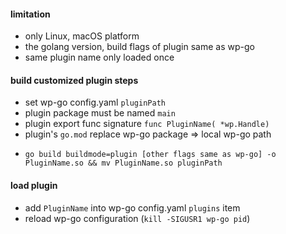 #### limitation

- only Linux, macOS platform
- the golang version, build flags of plugin same as wp-go
- same plugin name only loaded once

#### build customized plugin steps

- set wp-go config.yaml `pluginPath`
- plugin package must be named `main`
- plugin export func signature `func PluginName( *wp.Handle) `
- plugin's `go.mod` replace wp-go package => local wp-go path
- ```shell
  go build buildmode=plugin [other flags same as wp-go] -o PluginName.so && mv PluginName.so pluginPath
  ```

#### load plugin

- add `PluginName` into wp-go config.yaml `plugins` item
- reload wp-go configuration (`kill -SIGUSR1 wp-go pid`)